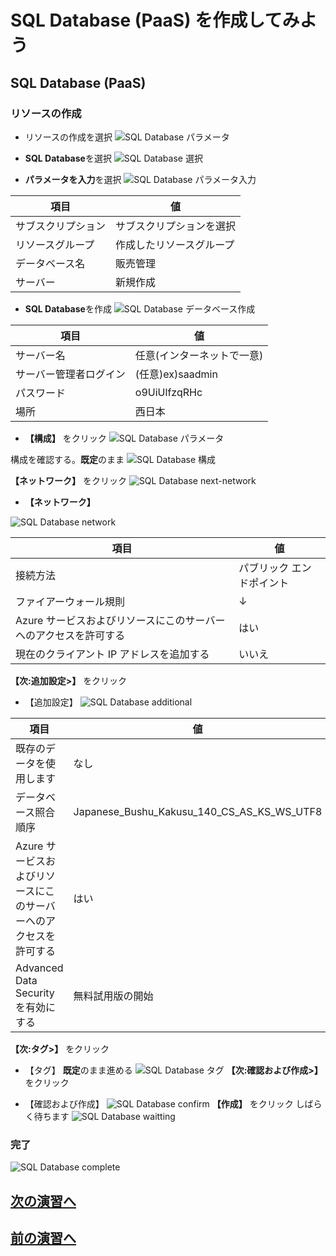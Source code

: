 # SQL Database (PaaS) を作成してみよう

## SQL Database (PaaS)

### リソースの作成

- リソースの作成を選択
![SQL Database パラメータ](images/resource-create-sql.png "SQL Database リソース作成")

- **SQL Database**を選択
![SQL Database 選択](images/sqldatabase-choice.png "SQL Database 選択")

- **パラメータを入力**を選択
![SQL Database パラメータ入力](images/sqldatabase-create-sqlserver.png "SQL Database パラメータ入力")

|項目|値|
|----|----|
|サブスクリプション|サブスクリプションを選択|
|リソースグループ|作成したリソースグループ|
|データベース名|販売管理|
|サーバー|新規作成|


- **SQL Database**を作成
![SQL Database データベース作成](images/sqldatabase-create-database.png "SQL Database データベース作成")

|項目|値|
|----|----|
|サーバー名|任意(インターネットで一意)|
|サーバー管理者ログイン|(任意)ex)saadmin|
|パスワード|o9UiUlfzqRHc|
|場所|西日本|


- **【構成】** をクリック
![SQL Database パラメータ](images/sqldatabase-next-structure.png "SQL Database パラメータ")


構成を確認する。**既定**のまま
![SQL Database 構成](images/sqldatabase-structure.png "SQL Database 構成")

**【ネットワーク】** をクリック
![SQL Database next-network](images/sqldatabase-next-network.png "SQL Database next-network")

- **【ネットワーク】**

![SQL Database network](images/sqldatabase-setting-network.png "SQL Database network")

|項目|値|
|----|----|
|接続方法|パブリック エンドポイント|
|ファイアーウォール規則|↓|
|Azure サービスおよびリソースにこのサーバーへのアクセスを許可する|はい|
|現在のクライアント IP アドレスを追加する|いいえ|

**【次:追加設定>】** をクリック

- 【追加設定】
![SQL Database additional](images/sqldatabase-additional.png "SQL Database additional")

|項目|値|
|----|----|
|既存のデータを使用します|なし|
|データベース照合順序|Japanese_Bushu_Kakusu_140_CS_AS_KS_WS_UTF8|
|Azure サービスおよびリソースにこのサーバーへのアクセスを許可する|はい|
|Advanced Data Security を有効にする|無料試用版の開始|

**【次:タグ>】** をクリック

- 【タグ】
**既定**のまま進める
![SQL Database タグ](images/sqldatabase-tags.png "SQL Database タグ")
**【次:確認および作成>】** をクリック

- 【確認および作成】
![SQL Database confirm](images/sqldatabase-confirm.png "SQL Database confirm")
**【作成】** をクリック
しばらく待ちます
![SQL Database waitting](images/sqldatabase-waitting.png "SQL Database waitting")

### 完了
![SQL Database complete](images/sqldatabase-complete.png "SQL Database complete")

## [次の演習へ][1]
## [前の演習へ][2]


[1]:sqldatabase-login.markdown
[2]:sql-try-create-table.markdown